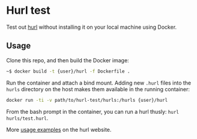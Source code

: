 # Hurl test

Test out [hurl](https://hurl.dev/) without installing it on your local machine using Docker.

## Usage

Clone this repo, and then build the Docker image:

```bash
~$ docker build -t {user}/hurl -f Dockerfile .
```
Run the container and attach a bind mount. Adding new `.hurl` files into the `hurls` directory on the host makes them available in the running container:

```bash
docker run -ti -v path/to/hurl-test/hurls:/hurls {user}/hurl
```

From the bash prompt in the container, you can run a hurl thusly: `hurl hurls/test.hurl`. 

More [usage examples](https://hurl.dev/docs/samples.html) on the hurl website.